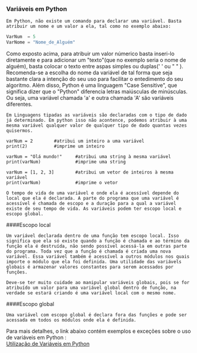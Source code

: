 ### Variáveis em Python

	Em Python, não existe um comando para declarar uma variável. Basta atribuir um nome e um valor a ela, tal como no exemplo abaixo:  
```python
VarNum  = 5  
VarNome = "Nome_de_Alguém"  
```
 Como exposto acima, para atribuir um valor númerico basta inseri-lo diretamente e para adicionar um "texto"(que no exemplo seria o nome de alguém), basta colocar o texto entre aspas simples ou duplas(' '  ou "  " ).  
Recomenda-se a escolha do nome da variável de tal forma que seja bastante clara a intenção do seu uso para facilitar o entedimento do seu algoritmo. Além disso, Python é uma linguagem "Case Sensitive", que significa dizer que o "Python" diferencia letras maiúsculas de minúsculas. Ou seja, uma variável chamada 'a' e outra chamada 'A' são variáveis diferentes.  

	Em Linguagens tipadas as variáveis são declaradas com o tipo de dado já determinado. Em python isso não acontence, podemos atribuir à uma mesma variável qualquer valor de qualquer tipo de dado quantas vezes quisermos.

```
varNum = 2        #atribui um inteiro a uma variável
print(2)          #imprime um inteiro

varNum = "Olá mundo!"     #atribui uma string à mesma variável
print(varNum)             #imprime uma string

varNum = [1, 2, 3]        #atribui um vetor de inteiros à mesma variável
print(varNum)             #imprime o vetor
``` 
	O tempo de vida de uma variável e onde ela é acessível depende do local que ela é declarada. A parte do programa que uma variável é acessível é chamada de escopo e a duração para a qual a variável existe de seu tempo de vida. As variáveis podem ter escopo local e escopo global.
####Escopo local

	Um variável declarada dentro de uma função tem escopo local. Isso significa que ela só existe quando a função é chamada e ao término da função ela é destruída, não sendo possível acessá-la em outras parte do programa. Toda vez que a função é chamada é criada uma nova variável. Essa variável também é acessível a outros módulos nos quais importe o módulo que ela foi definida. Uma utilidade das variávels globais é armazenar valores constantes para serem acessados por funções.

	Deve-se ter muito cuidade ao manipular variáveis globais, pois se for atribuído um valor para uma variável global dentro de função, na verdade se estará criando é uma variável local com o mesmo nome.

####Escopo global

	Uma variável com escopo global é declara fora das funções e pode ser acessada em todos os módulos onde ela é definida.
Para mais detalhes, o link abaixo contém exemplos e exceções sobre o uso de variáveis em Python :  
[Utilização de Variáveis em Python](https://www.explorandoti.com.br/o-que-sao-variaveis-e-como-funcionam-no-python-3/)  
